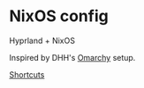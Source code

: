 # NixOS config

Hyprland + NixOS

Inspired by DHH's [Omarchy][omarchy] setup.

[Shortcuts](./modules/config-hyprland.nix)

[omarchy]: https://github.com/basecamp/omarchy


